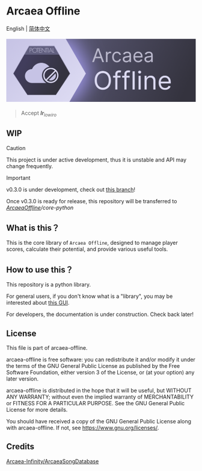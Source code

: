 # Arcaea Offline

English | [简体中文](./README.zh_Hans.md)

<span>
  <img src="./assets/banner.png" style="height: 175px; object-fit: contain;">
</span>

> Accept <i><b>lr</b><sub>lowiro</sub></i>

## WIP

> [!CAUTION]
> This project is under active development, thus it is unstable and API may change frequently.

> [!IMPORTANT]
> v0.3.0 is under development, check out [this branch](https://github.com/283375/arcaea-offline/tree/0.3.0-refactor)!
>
> Once v0.3.0 is ready for release, this repository will be transferred to *[ArcaeaOffline](https://github.com/ArcaeaOffline)/core-python*

## What is this？

This is the core library of `Arcaea Offline`, designed to manage player scores, calculate their potential, and provide various useful tools.

## How to use this？

This repository is a python library.

For general users, if you don't know what is a "library", you may be interested about [this GUI](https://github.com/283375/arcaea-offline-pyside-ui).

For developers, the documentation is under construction. Check back later!

## License

This file is part of arcaea-offline.

arcaea-offline is free software: you can redistribute it and/or modify it under the terms of the GNU General Public License as published by the Free Software Foundation, either version 3 of the License, or (at your option) any later version.

arcaea-offline is distributed in the hope that it will be useful, but WITHOUT ANY WARRANTY; without even the implied warranty of MERCHANTABILITY or FITNESS FOR A PARTICULAR PURPOSE. See the GNU General Public License for more details.

You should have received a copy of the GNU General Public License along with arcaea-offline. If not, see <https://www.gnu.org/licenses/>.

## Credits

[Arcaea-Infinity/ArcaeaSongDatabase](https://github.com/Arcaea-Infinity/ArcaeaSongDatabase)
